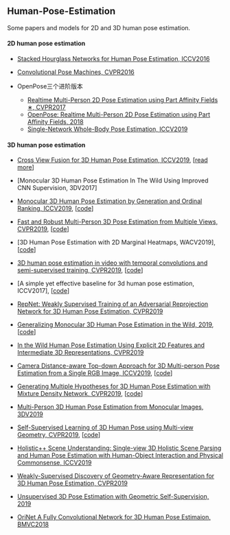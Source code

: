 ## Human-Pose-Estimation

Some papers and models for 2D and 3D human pose estimation.

#### 2D human pose estimation

- [Stacked Hourglass Networks for Human Pose Estimation, ICCV2016](https://arxiv.org/abs/1603.06937v2)
- [Convolutional Pose Machines, CVPR2016](https://arxiv.org/abs/1602.00134v4)

- OpenPose三个进阶版本
  * [Realtime Multi-Person 2D Pose Estimation using Part Affinity Fields ∗, CVPR2017](https://arxiv.org/abs/1611.08050v2)
  * [OpenPose: Realtime Multi-Person 2D Pose Estimation using Part Affinity Fields, 2018](https://arxiv.org/abs/1812.08008v2)
  *  [Single-Network Whole-Body Pose Estimation, ICCV2019](https://arxiv.org/abs/1909.134230)



#### 3D human pose estimation

- [Cross View Fusion for 3D Human Pose Estimation, ICCV2019](http://arxiv.org/abs/1909.01203), [[read more](3D/Cross_View_Fusion.md)]
- [Monocular 3D Human Pose Estimation In The Wild Using Improved CNN Supervision, 3DV2017]
- [Monocular 3D Human Pose Estimation by Generation and Ordinal Ranking, ICCV2019](http://arxiv.org/abs/1904.01324), [[code](https://github.com/ssfootball04/generative_pose)]

- [Fast and Robust Multi-Person 3D Pose Estimation from Multiple Views, CVPR2019](http://arxiv.org/abs/1901.04111), [[code](https://github.com/zju3dv/mvpose)]
- [3D Human Pose Estimation with 2D Marginal Heatmaps, WACV2019], [[code](https://github.com/anibali/margipose)]
- [3D human pose estimation in video with temporal convolutions and semi-supervised training, CVPR2019](http://arxiv.org/abs/1811.11742), [[code](https://github.com/facebookresearch/VideoPose3D)]
- [A simple yet effective baseline for 3d human pose estimation, ICCV2017], [[code](https://github.com/una-dinosauria/3d-pose-baseline)]
- [RepNet: Weakly Supervised Training of an Adversarial Reprojection Network for 3D Human Pose Estimation, CVPR2019](http://arxiv.org/abs/1902.09868)
- [Generalizing Monocular 3D Human Pose Estimation in the Wild, 2019](http://arxiv.org/abs/1904.05512), [[code](https://github.com/llcshappy/Monocular-3D-Human-Pose)]
- [In the Wild Human Pose Estimation Using Explicit 2D Features and Intermediate 3D Representations, CVPR2019](http://arxiv.org/abs/1904.03289)
- [Camera Distance-aware Top-down Approach for 3D Multi-person Pose Estimation from a Single RGB Image, ICCV2019](http://arxiv.org/abs/1907.11346), [[code](https://github.com/mks0601/3DMPPE_ROOTNET_RELEASE)]
- [Generating Multiple Hypotheses for 3D Human Pose Estimation with Mixture Density Network, CVPR2019](http://arxiv.org/abs/1904.05547), [[code](https://github.com/chaneyddtt/Generating-Multiple-Hypotheses-for-3D-Human-Pose-Estimation-with-Mixture-Density-Network)]
- [Multi-Person 3D Human Pose Estimation from Monocular Images, 3DV2019](http://arxiv.org/abs/1909.10854)
- [Self-Supervised Learning of 3D Human Pose using Multi-view Geometry, CVPR2019](http://arxiv.org/abs/1903.02330), [[code](https://github.com/mkocabas/EpipolarPose)]
- [Holistic++ Scene Understanding:
  Single-view 3D Holistic Scene Parsing and Human Pose Estimation with Human-Object Interaction and Physical Commonsense, ICCV2019](http://arxiv.org/abs/1909.01507)
- [Weakly-Supervised Discovery of Geometry-Aware Representation for 3D Human Pose Estimation, CVPR2019](http://arxiv.org/abs/1903.08839)
- [Unsupervised 3D Pose Estimation with Geometric Self-Supervision, 2019](http://arxiv.org/abs/1904.04812)
- [OriNet A Fully Convolutional Network for 3D Human Pose Estimaion, BMVC2018](http://arxiv.org/abs/1811.04989)